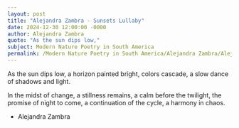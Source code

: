 ```yaml
---
layout: post
title: "Alejandra Zambra - Sunsets Lullaby"
date: 2024-12-30 12:00:00 -0000
author: Alejandra Zambra
quote: "As the sun dips low,"
subject: Modern Nature Poetry in South America
permalink: /Modern Nature Poetry in South America/Alejandra Zambra/Alejandra Zambra - Sunsets Lullaby
---
```


As the sun dips low,
a horizon painted bright,
colors cascade,
a slow dance of shadows and light.

In the midst of change,
a stillness remains,
a calm before the twilight,
the promise of night to come,
a continuation of the cycle,
a harmony in chaos.

- Alejandra Zambra
